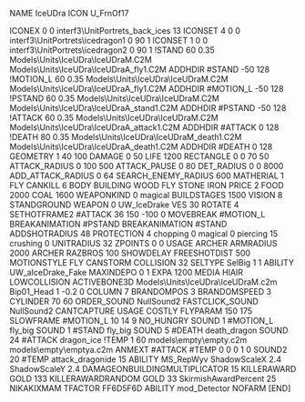 NAME IceUDra
ICON U_FrnOf17

ICONEX 0 0 interf3\UnitPortrets\_back_ices 13
ICONSET 4 0 0 interf3\UnitPortrets\icedragon1 0 90 1
ICONSET 1 0 0 interf3\UnitPortrets\icedragon2 0 90 1
!STAND         60 0.35 Models\Units\IceUDra\IceUDraM.C2M Models\Units\IceUDra\IceUDraA_fly1.C2M
ADDHDIR #STAND -50 128
!MOTION_L      60 0.35 Models\Units\IceUDra\IceUDraM.C2M Models\Units\IceUDra\IceUDraA_fly1.C2M
ADDHDIR #MOTION_L -50 128
!PSTAND        60  0.35 Models\Units\IceUDra\IceUDraM.C2M Models\Units\IceUDra\IceUDraA_stand1.C2M
ADDHDIR #PSTAND -50 128 
!ATTACK        60 0.35 Models\Units\IceUDra\IceUDraM.C2M Models\Units\IceUDra\IceUDraA_attack1.C2M
ADDHDIR #ATTACK 0 128
!DEATH         80 0.35 Models\Units\IceUDra\IceUDraM_death1.C2M Models\Units\IceUDra\IceUDraA_death1.C2M
ADDHDIR #DEATH 0 128
GEOMETRY 1 40 100
DAMAGE   0 50
LIFE     1200
RECTANGLE 0 0 70 50
ATTACK_RADIUS 0 100 500
ATTACK_PAUSE 0 80
DET_RADIUS 0 0 8000
ADD_ATTACK_RADIUS 0 64
SEARCH_ENEMY_RADIUS 600
MATHERIAL 1 FLY
CANKILL 6 BODY BUILDING WOOD FLY STONE IRON
PRICE 2 FOOD 2000 COAL 1600
WEAPONKIND 0 magical
BUILDSTAGES 1500
VISION 8
STANDGROUND
WEAPON 	0 UW_IceDrake
VES 30
ROTATE 4
SETHOTFRAME2 #ATTACK 36 150 -100 0
MOVEBREAK #MOTION_L
BREAKANIMATION #PSTAND
BREAKANIMATION #STAND
ADDSHOTRADIUS 48
PROTECTION 4 chopping 0 magical 0 piercing 15 crushing 0
UNITRADIUS 32
ZPOINTS 0 0
USAGE ARCHER
ARMRADIUS 2000
ARCHER
RAZBROS 100
SHOWDELAY
FREESHOTDIST 500
MOTIONSTYLE FLY
CANSTORM
COLLISION 32
SELTYPE SelBig 1 1
ABILITY			UW_aIceDrake_Fake
MAXINDEPO 0 1
EXPA 1200
MEDIA HIAIR
LOWCOLLISION
ACTIVEBONE3D Models\Units\IceUDra\IceUDraM.c2m Bip01_Head 1 -0.2 0
COLUMN 7
BRANDOMPOS 3
BRANDOMSPEED 3
CYLINDER 70 60
ORDER_SOUND NullSound2
FASTCLICK_SOUND NullSound2
CANTCAPTURE
USAGE COSTLY
FLYPARAM 150 175
SLOWFRAME #MOTION_L 10 14 9
NO_HUNGRY
SOUND 1 #MOTION_L fly_big
SOUND 1 #STAND fly_big
SOUND 5 #DEATH death_dragon
SOUND 24 #ATTACK dragon_ice
!TEMP  1 60 models\empty\empty.c2m models\empty\emptya.c2m
ANMEXT #ATTACK #TEMP 0 0 0 1 0
SOUND2 20 #TEMP attack_dragonide 15
ABILITY MS_RepWyv
ShadowScaleX 2.4
ShadowScaleY 2.4
DAMAGEONBUILDINGMULTIPLICATOR 15
KILLERAWARD             GOLD 133
KILLERAWARDRANDOM       GOLD 33
SkirmishAwardPercent 25
NIKAKIXMAM
TFACTOR FF6D5F6D
ABILITY mod_Detector
NOFARM
[END]
